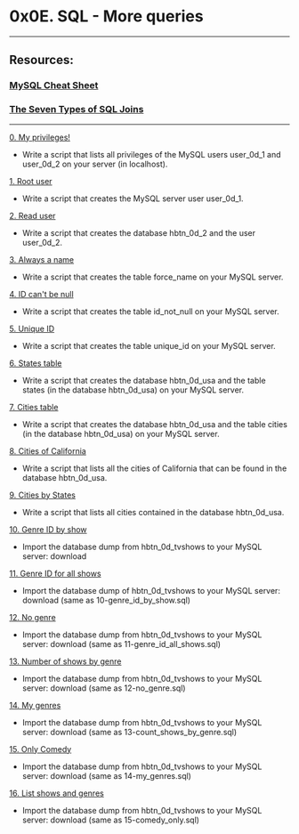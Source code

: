 # 0x0E. SQL - More queries
---
## Resources:
### [MySQL Cheat Sheet](https://intellipaat.com/mediaFiles/2019/02/SQL-Commands-Cheat-Sheet.pdf)
### [The Seven Types of SQL Joins](https://tableplus.com/blog/2018/09/a-beginners-guide-to-seven-types-of-sql-joins.html)
---
[0. My privileges!](https://github.com/Matiko-Codes/alx-higher_level_programming/blob/master/0x0E-SQL_more_queries/0-privileges.sql)
* Write a script that lists all privileges of the MySQL users user_0d_1 and user_0d_2 on your server (in localhost).

[1. Root user](https://github.com/Matiko-Codes/alx-higher_level_programming/blob/master/0x0E-SQL_more_queries/1-create_user.sql)
* Write a script that creates the MySQL server user user_0d_1.

[2. Read user](https://github.com/Matiko-Codes/alx-higher_level_programming/blob/master/0x0E-SQL_more_queries/2-create_read_user.sql)
* Write a script that creates the database hbtn_0d_2 and the user user_0d_2.

[3. Always a name](https://github.com/Matiko-Codes/alx-higher_level_programming/blob/master/0x0E-SQL_more_queries/3-force_name.sql)
* Write a script that creates the table force_name on your MySQL server.

[4. ID can't be null](https://github.com/Matiko-Codes/alx-higher_level_programming/blob/master/0x0E-SQL_more_queries/4-never_empty.sql)
* Write a script that creates the table id_not_null on your MySQL server.

[5. Unique ID](https://github.com/Matiko-Codes/alx-higher_level_programming/blob/master/0x0E-SQL_more_queries/5-unique_id.sql)
* Write a script that creates the table unique_id on your MySQL server.

[6. States table](https://github.com/Matiko-Codes/alx-higher_level_programming/blob/master/0x0E-SQL_more_queries/6-states.sql)
* Write a script that creates the database hbtn_0d_usa and the table states (in the database hbtn_0d_usa) on your MySQL server.

[7. Cities table](https://github.com/Matiko-Codes/alx-higher_level_programming/blob/master/0x0E-SQL_more_queries/7-cities.sql)
* Write a script that creates the database hbtn_0d_usa and the table cities (in the database hbtn_0d_usa) on your MySQL server.

[8. Cities of California](https://github.com/Matiko-Codes/alx-higher_level_programming/blob/master/0x0E-SQL_more_queries/8-cities_of_california_subquery.sql)
* Write a script that lists all the cities of California that can be found in the database hbtn_0d_usa.

[9. Cities by States](https://github.com/Matiko-Codes/alx-higher_level_programming/blob/master/0x0E-SQL_more_queries/9-cities_by_state_join.sql)
* Write a script that lists all cities contained in the database hbtn_0d_usa.

[10. Genre ID by show](https://github.com/Matiko-Codes/alx-higher_level_programming/blob/master/0x0E-SQL_more_queries/10-genre_id_by_show.sql)
* Import the database dump from hbtn_0d_tvshows to your MySQL server: download

[11. Genre ID for all shows](https://github.com/Matiko-Codes/alx-higher_level_programming/blob/master/0x0E-SQL_more_queries/11-genre_id_all_shows.sql)
* Import the database dump of hbtn_0d_tvshows to your MySQL server: download (same as 10-genre_id_by_show.sql)

[12. No genre](https://github.com/Matiko-Codes/alx-higher_level_programming/blob/master/0x0E-SQL_more_queries/12-no_genre.sql)
* Import the database dump from hbtn_0d_tvshows to your MySQL server: download (same as 11-genre_id_all_shows.sql)

[13. Number of shows by genre](https://github.com/Matiko-Codes/alx-higher_level_programming/blob/master/0x0E-SQL_more_queries/13-count_shows_by_genre.sql)
* Import the database dump from hbtn_0d_tvshows to your MySQL server: download (same as 12-no_genre.sql)

[14. My genres](https://github.com/Matiko-Codes/alx-higher_level_programming/blob/master/0x0E-SQL_more_queries/14-my_genres.sql)
* Import the database dump from hbtn_0d_tvshows to your MySQL server: download (same as 13-count_shows_by_genre.sql)

[15. Only Comedy](https://github.com/Matiko-Codes/alx-higher_level_programming/blob/master/0x0E-SQL_more_queries/15-comedy_only.sql)
* Import the database dump from hbtn_0d_tvshows to your MySQL server: download (same as 14-my_genres.sql)

[16. List shows and genres](https://github.com/Matiko-Codes/alx-higher_level_programming/blob/master/0x0E-SQL_more_queries/16-shows_by_genre.sql)
* Import the database dump from hbtn_0d_tvshows to your MySQL server: download (same as 15-comedy_only.sql)
